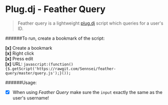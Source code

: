 # Plug.dj - Feather Query

> Feather query is a lightweight [plug.dj](https://www.plug.dj/superfuntime-3 "*Click Me* for the BEST community!") script which queries for a user's ID.

######To run, create a bookmark of the script:                                                                                          

**[x]** Create a bookmark                                                                                                              
**[x]** Right click                                                                                                                     
**[x]** Press edit                                                                                                  
**[x]** URL: `javascript:(function(){$.getScript('https://rawgit.com/Sennsei/feather-query/master/query.js');}());`

######Usage:
- [x] When using _Feather Query_ make sure the `input` exactly the same as the user's username!
